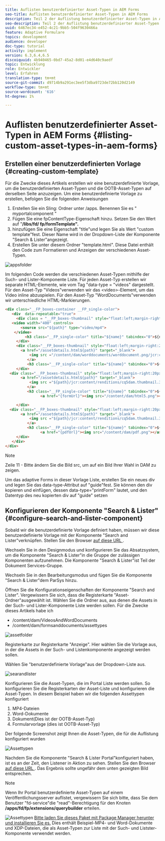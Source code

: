 ```yaml
---
title: Auflisten benutzerdefinierter Asset-Typen in AEM Forms
seo-title: Auflisten benutzerdefinierter Asset-Typen in AEM Forms
description: Teil 2 der Auflistung benutzerdefinierter Asset-Typen in AEM Forms
seo-description: Teil 2 der Auflistung benutzerdefinierter Asset-Typen in AEM Forms
uuid: 6467ec34-e452-4c21-9bb5-504f9630466a
feature: Adaptive Formulare
topics: development
audience: developer
doc-type: tutorial
activity: implement
version: 6.3,6.4,6.5
discoiquuid: 4b940465-0bd7-45a2-8d01-e4d640c9aedf
topic: Entwicklung
role: Entwickler
level: Erfahren
translation-type: tm+mt
source-git-commit: d9714b9a291ec3ee5f3dba9723de72bb120d2149
workflow-type: tm+mt
source-wordcount: '616'
ht-degree: 1%

---
```



# Auflisten benutzerdefinierter Asset-Typen in AEM Forms {#listing-custom-asset-types-in-aem-forms}

## Erstellen einer benutzerdefinierten Vorlage {#creating-custom-template}


Für die Zwecke dieses Artikels erstellen wir eine benutzerdefinierte Vorlage, um die benutzerdefinierten Asset-Typen und die OOTB-Asset-Typen auf derselben Seite anzuzeigen. Um eine benutzerdefinierte Vorlage zu erstellen, befolgen Sie die folgenden Anweisungen

1. Erstellen Sie ein Sling: Ordner unter /apps. Benennen Sie es &quot; myportalcomponent &quot;
1. Fügen Sie eine fpContentType-Eigenschaft hinzu. Setzen Sie den Wert auf &quot;**/libs/fd/ fp/formTemplate&quot;.**
1. hinzufügen Sie eine Eigenschaft &quot;title&quot;und legen Sie als Wert &quot;custom template&quot;fest. Dieser Name wird in der Dropdown-Liste der Komponente &quot;Search &amp; Lister&quot;angezeigt.
1. Erstellen Sie unter diesem Ordner &quot;template.html&quot;. Diese Datei enthält den Code zum Formatieren und Anzeigen der verschiedenen Asset-Typen.

![appsfolder](assets/appsfolder_.png)

Im folgenden Code werden die verschiedenen Asset-Typen mithilfe der Such- und Lister-Komponente Liste. Für jeden Asset-Typ erstellen wir separate HTML-Elemente, wie vom Tag &quot;data-type = &quot;videos&quot; dargestellt. Für den Asset-Typ &quot;Videos&quot;verwenden wir das &lt;video>-Element, um das Video inline abzuspielen. Für den Asset-Typ &quot;WordDocuments&quot;verwenden wir unterschiedliche HTML-Markierungen.

```html
<div class="__FP_boxes-container __FP_single-color">
   <div  data-repeatable="true">
     <div class = "__FP_boxes-thumbnail" style="float:left;margin-right:20px;" data-type = "videos">
   <video width="400" controls>
       <source src="${path}" type="video/mp4">
    </video>
         <h3 class="__FP_single-color" title="${name}" tabindex="0">${name}</h3>
     </div>
     <div class="__FP_boxes-thumbnail" style="float:left;margin-right:20px;" data-type = "worddocuments">
       <a href="/assetdetails.html${path}" target="_blank">
           <img src ="/content/dam/worddocuments/worddocument.png/jcr:content/renditions/cq5dam.thumbnail.319.319.png"/>
          </a>
          <h3 class="__FP_single-color" title="${name}" tabindex="0">${name}</h3>
     </div>
  <div class="__FP_boxes-thumbnail" style="float:left;margin-right:20px;" data-type = "xfaForm">
       <a href="/assetdetails.html${path}" target="_blank">
           <img src ="${path}/jcr:content/renditions/cq5dam.thumbnail.319.319.png"/>
          </a>
          <h3 class="__FP_single-color" title="${name}" tabindex="0">${name}</h3>
                <a href="{formUrl}"><img src="/content/dam/html5.png"></a><p>

     </div>
  <div class="__FP_boxes-thumbnail" style="float:left;margin-right:20px;" data-type = "printForm">
       <a href="/assetdetails.html${path}" target="_blank">
           <img src ="${path}/jcr:content/renditions/cq5dam.thumbnail.319.319.png"/>
          </a>
          <h3 class="__FP_single-color" title="${name}" tabindex="0">${name}</h3>
                <a href="{pdfUrl}"><img src="/content/dam/pdf.png"></a><p>
     </div>
   </div>
</div>
```

>[!NOTE]
>
>Zeile 11 - Bitte ändern Sie die Bild src, um auf ein Bild Ihrer Wahl in DAM zu zeigen.
>
>Um das adaptive Forms in dieser Vorlage Liste, erstellen Sie ein neues div und legen Sie das data-type-Attribut auf &quot;guide&quot;fest. Sie können den div kopieren und einfügen, dessen data-type=&quot;printForm&quot; lautet, und den Datentyp des neu kopierten div auf &quot;guide&quot; setzen

## Konfigurieren der Komponente &quot;Search &amp; Lister&quot; {#configure-search-and-lister-component}

Sobald wir die benutzerdefinierte Vorlage definiert haben, müssen wir diese benutzerdefinierte Vorlage mit der Komponente &quot;Search and Lister&quot;verknüpfen. Stellen Sie den Browser [auf diese URL ](http://localhost:4502/editor.html/content/AemForms/CustomPortal.html).

Wechseln Sie in den Designmodus und konfigurieren Sie das Absatzsystem, um die Komponente &quot;Search &amp; Lister&quot;in die Gruppe der zulässigen Komponenten aufzunehmen. Die Komponente &quot;Search &amp; Lister&quot;ist Teil der Dokument Services-Gruppe.

Wechseln Sie in den Bearbeitungsmodus und fügen Sie die Komponente &quot;Search &amp; Lister&quot;dem ParSys hinzu.

Öffnen Sie die Konfigurationseigenschaften der Komponente &quot;Search and Lister&quot;. Vergewissern Sie sich, dass die Registerkarte &quot;Asset-Ordner&quot;ausgewählt ist. Wählen Sie die Ordner aus, aus denen die Assets in der Such- und Lister-Komponente Liste werden sollen. Für die Zwecke dieses Artikels habe ich

* /content/dam/VideosAndWordDocuments
* /content/dam/formsanddocuments/assettypes

![assetfolder](assets/selectingassetfolders.png)

Registerkarte zur Registerkarte &quot;Anzeige&quot;. Hier wählen Sie die Vorlage aus, in der die Assets in der Such- und Listenkomponente angezeigt werden sollen.

Wählen Sie &quot;benutzerdefinierte Vorlage&quot;aus der Dropdown-Liste aus.

![searandlister](assets/searchandlistercomponent.gif)

Konfigurieren Sie die Asset-Typen, die im Portal Liste werden sollen. So konfigurieren Sie die Registerkarten der Asset-Liste und konfigurieren die Asset-Typen. In diesem Beispiel haben wir die folgenden Assettypen konfiguriert

1. MP4-Dateien
1. Word-Dokumente
1. Dokument(Dies ist der OOTB-Asset-Typ)
1. Formularvorlage (dies ist OOTB-Asset-Typ)

Der folgende Screenshot zeigt Ihnen die Asset-Typen, die für die Auflistung konfiguriert wurden

![Assettypen](assets/assettypes.png)

Nachdem Sie die Komponente &quot;Search &amp; Lister Portal&quot;konfiguriert haben, ist es an der Zeit, den Listener in Aktion zu sehen. Stellen Sie den Browser [auf diese URL ](http://localhost:4502/content/AemForms/CustomPortal.html?wcmmode=disabled). Das Ergebnis sollte ungefähr dem unten gezeigten Bild entsprechen.

>[!NOTE]
>
>Wenn Ihr Portal benutzerdefinierte Asset-Typen auf einem Veröffentlichungsserver auflistet, vergewissern Sie sich bitte, dass Sie dem Benutzer &quot;fd-service&quot;die &quot;read&quot;-Berechtigung für den Knoten **/apps/fd/fp/extensions/querybuilder** erteilen.

![Assettypen ](assets/assettypeslistings.png)
[Bitte laden Sie dieses Paket mit Package Manager herunter und installieren Sie es.](assets/customassettypekt1.zip) Dies enthält Beispiel-MP4- und Word-Dokumente und XDP-Dateien, die als Asset-Typen zur Liste mit der Such- und Listster-Komponente verwendet werden.
